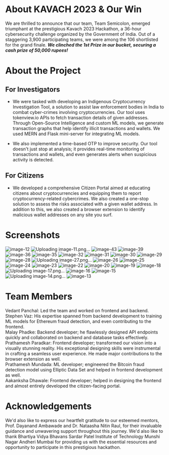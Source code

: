 # About KAVACH 2023 & Our Win

We are thrilled to announce that our team, Team Semicolon, emerged triumphant at the prestigious Kavach 2023 Hackathon, a 36-hour cybersecurity challenge organized by the Government of India. Out of a staggering 3,900 participating teams, we were among the 106 shortlisted for the grand finale. <b><i>We clinched the 1st Prize in our bucket, securing a cash prize of 50,000 rupees!</i></b>

# About the Project

## For Investigators
- We were tasked with developing an Indigenous Cryptocurrency Investigation Tool, a solution to assist law enforcement bodies in India to combat cyber-crimes involving cryptocurrencies. Our tool uses tokenview.io APIs to fetch transaction details of given addresses. Through Open-Source Intelligence and custom ML models, we generate transaction graphs that help identify illicit transactions and wallets. We used MERN and Flask mini-server for integrating ML models.

- We also implemented a time-based OTP to improve security. Our tool doesn't just stop at analysis; it provides real-time monitoring of transactions and wallets, and even generates alerts when suspicious activity is detected.

## For Citizens
- We developed a comprehensive Citizen Portal aimed at educating citizens about cryptocurrencies and equipping them to report cryptocurrency-related cybercrimes. We also created a one-stop solution to assess the risks associated with a given wallet address. In addition to this, we also created a browser extension to identify malicious wallet addresses on any site you surf.

# Screenshots

![image-12](https://github.com/DeveloperDowny/kvh_v1/assets/60831483/8e534078-a277-4519-b08a-aabc9c8ce924)
![Uploading image-11.png…]()
![image-43](https://github.com/DeveloperDowny/kvh_v1/assets/60831483/d571548f-498e-47f9-b036-9aa05fb553c7)
![image-39](https://github.com/DeveloperDowny/kvh_v1/assets/60831483/3aa0d7ce-9d91-4307-a1d4-5a8507c91e37)
![image-36](https://github.com/DeveloperDowny/kvh_v1/assets/60831483/31eaf98a-b8c7-4122-839d-9ea5ba04fcf5)
![image-35](https://github.com/DeveloperDowny/kvh_v1/assets/60831483/393a9132-a475-4c11-8c9d-c1d9c5741a63)
![image-32](https://github.com/DeveloperDowny/kvh_v1/assets/60831483/f9da387d-3a60-41e1-b35c-b1f168ad4450)
![image-31](https://github.com/DeveloperDowny/kvh_v1/assets/60831483/de1be411-c2df-45cd-b4a2-6d199169f42a)
![image-30](https://github.com/DeveloperDowny/kvh_v1/assets/60831483/bb51e293-55e0-40f7-8ab7-1d24fea6faef)
![image-29](https://github.com/DeveloperDowny/kvh_v1/assets/60831483/bd5cb3dc-9ede-4347-b241-ae8e376a9ff3)
![image-28](https://github.com/DeveloperDowny/kvh_v1/assets/60831483/75abc366-a21b-4830-819f-0056739bd915)
![Uploading image-27.png…]()
![image-26](https://github.com/DeveloperDowny/kvh_v1/assets/60831483/0187c358-c0e8-42e1-85fb-ee750299ae0d)
![image-25](https://github.com/DeveloperDowny/kvh_v1/assets/60831483/2802294e-3024-44c5-a501-4346650986af)
![image-24](https://github.com/DeveloperDowny/kvh_v1/assets/60831483/18829297-410a-42b5-9aea-7af125c01a8c)
![image-23](https://github.com/DeveloperDowny/kvh_v1/assets/60831483/dca54edf-97fd-4a92-8a4b-ae734db68e66)
![image-22](https://github.com/DeveloperDowny/kvh_v1/assets/60831483/d8061949-919c-4e05-83fb-2c9f6c672c16)
![image-20](https://github.com/DeveloperDowny/kvh_v1/assets/60831483/90912392-3ef9-4ba3-96a6-ce8a4d6bec6d)
![image-19](https://github.com/DeveloperDowny/kvh_v1/assets/60831483/68fc204a-7c89-4c3d-bc6b-2c83f1e6820e)
![image-18](https://github.com/DeveloperDowny/kvh_v1/assets/60831483/d6c6c3db-8c45-4718-8ed1-0ff13ce89ac0)
![Uploading image-17.png…]()
![image-16](https://github.com/DeveloperDowny/kvh_v1/assets/60831483/7e3c0688-37c0-4dad-9498-ca30d3de5345)
![image-15](https://github.com/DeveloperDowny/kvh_v1/assets/60831483/4cf07401-b9d1-47b9-afe8-bfb91f39b74a)
![Uploading image-14.png…]()
![image-13](https://github.com/DeveloperDowny/kvh_v1/assets/60831483/09cbc0e0-f1a0-4f26-b351-9b164d074f20)

# Team Members
Vedant Panchal: Led the team and worked on frontend and backend.</br>
Stephen Vaz: His expertise spanned from backend development to training ML models for Ethereum fraud detection, and even contributing to the frontend.</br>
Malay Phadke: Backend developer; he flawlessly designed API endpoints quickly and collaborated on backend and database tasks effectively.</br>
Prathamesh Paradkar: Frontend developer; transformed our vision into a visually stunning reality. His exceptional designing skills were instrumental in crafting a seamless user experience. He made major contributions to the browser extension as well.</br>
Prathamesh Mundada: ML developer; engineered the Bitcoin fraud detection model using Elliptic Data Set and helped in frontend development as well.</br>
Aakanksha Dhawale: Frontend developer; helped in designing the frontend and almost entirely developed the citizen-facing portal.</br>

# Acknowledgements
We'd also like to express our heartfelt gratitude to our esteemed mentors, Prof. Dayanand Ambawade and Dr. Nataasha Nitin Raul, for their invaluable guidance and unwavering support throughout this journey.
We'd also like to thank Bhartiya Vidya Bhavans Sardar Patel Institute of Technology Munshi Nagar Andheri Mumbai for providing us with the essential resources and opportunity to participate in this prestigious hackathon.
